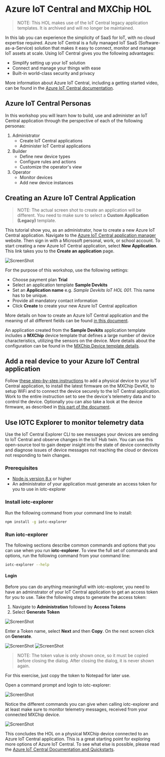 # Azure IoT Central and MXChip HOL
> NOTE: This HOL makes use of the IoT Central legacy application templates. It is archived and will no longer be maintained.

In this lab you can experience the simplicity of SaaS for IoT, with no cloud expertise required.
Azure IoT Central is a fully managed IoT SaaS (Software-as-a-Service) solution that makes it easy to connect, monitor and manage IoT assets at scale.
Using IoT Central gives you the following advantages:
- Simplify setting up your IoT solution
- Connect and manage your things with ease
- Built-in world-class security and privacy

More information about Azure IoT Central, including a getting started video,
can be found in the [Azure IoT Central documentation](https://docs.microsoft.com/en-us/previous-versions/azure/iot-central/core/overview-iot-central).
## Azure IoT Central Personas
In this workshop you will learn how to build, use and administer an IoT Central application through the perspective of each of the following personas:
1) Administrator
   - Create IoT Central applications
   - Administer IoT Central applications
1) Builder
   - Define new device types
   - Configure rules and actions
   - Customize the operator's view
1) Operator
   - Monitor devices
   - Add new device instances

## Creating an Azure IoT Central Application
> NOTE: The actual screen shot to create an application will be different. You need to make sure to select a **Custom Application (Legacy)** template.

This tutorial show you, as an administrator, how to create a new Azure IoT Central application. Navigate to the [Azure IoT Central application manager](https://aka.ms/iotcentral) website. Then sign in with a Microsoft personal, work, or school account.
To start creating a new Azure IoT Central application, select **New Application**. This link takes you to the **Create an application** page.

![ScreenShot](Images/IOTC-01.jpg)

For the purpose of this workshop, use the following settings:
- Choose payment plan **Trial**
- Select an application template **Sample Devkits**
- Set an **Application name** e.g. *Sample Devkits IoT HOL 001*. This name has to be unique.
- Provide all mandatory contact information
- Click **Create** to create your new Azure IoT Central application

More details on how to create an Azure IoT Central application and the meaning of all different fields can be found [in this document](https://docs.microsoft.com/en-us/azure/iot-central/howto-create-application).

An application created from the **Sample Devkits** application template includes a **MXChip** device template that defines a large number of device characteristics, utilizing the sensors on the device. More details about the configuration can be found in the [MXChip Device template details](https://docs.microsoft.com/en-us/azure/iot-central/howto-connect-devkit#mxchip-device-template-details).


## Add a real device to your Azure IoT Central application
Follow [these step-by-step instructions](https://docs.microsoft.com/en-us/previous-versions/azure/iot-central/core/howto-connect-devkit#add-a-real-device) to add a physical device to your IoT Central application, to install the latest firmware on the MXChip DevKit, to setup WiFi and to connect the device securely to the IoT Central application.
Work to the entire instruction set to see the device's telemetry data and to control the device. Optionally you can also take a look at the device firmware, as described in [this part of the document](https://docs.microsoft.com/en-us/previous-versions/azure/iot-central/core/howto-connect-devkit#review-the-code).

## Use IOTC Explorer to monitor telemetry data
Use the IoT Central Explorer CLI to see messages your devices are sending to IoT Central and observe changes in the IoT Hub twin. You can use this open-source tool to gain deeper insight into the state of device connectivity and diagnose issues of device messages not reaching the cloud or devices not responding to twin changes.
### Prerequisites
- [Node.js version 8.x](https://nodejs.org) or higher
- An administrator of your application must generate an access token for you to use in iotc-explorer
### Install iotc-explorer
Run the following command from your command line to install:
``` bash
npm install -g iotc-explorer
```
### Run iotc-explorer
The following sections describe common commands and options that you can use when you run **iotc-explorer**. To view the full set of commands and options, run the following command from your command line:
``` bash
iotc-explorer --help
```
#### Login
Before you can do anything meaningfull with iotc-explorer, you need to have an adminstrator of your IoT Central application to get an access token for you to use. Take the following steps to generate the access token:
1) Navigate to **Administration** followed by **Access Tokens**
1) Select **Generate Token**

![ScreenShot](Images/IOTC-02.jpg)

Enter a Token name, select **Next** and then **Copy**. On the next screen click on **Generate**.

![ScreenShot](Images/IOTC-03.jpg)
![ScreenShot](Images/IOTC-04.jpg)

> NOTE: The token value is only shown once, so it must be copied before closing the dialog. After closing the dialog, it is never shown again.

For this exercise, just copy the token to Notepad for later use.

Open a command prompt and login to iotc-explorer:

![ScreenShot](Images/IOTC-05.jpg)

Notice the different commands you can give when calling iotc-explorer and at least make sure to monitor telemetry messages, received from your connected MXChip device.

![ScreenShot](Images/IOTC-06.jpg)

This concludes the HOL on a physical MXChip device connected to an Azure IoT Central application. This is a great starting point for exploring more options of Azure IoT Central. To see what else is possible, please read the [Azure IoT Central Documentation and Quickstarts](https://docs.microsoft.com/en-us/previous-versions/azure/iot-central/core/overview-iot-central).

